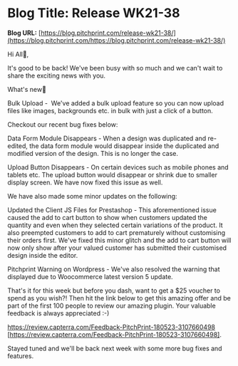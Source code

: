 # **Blog Title**: Release WK21-38

**Blog URL:** [https://blog.pitchprint.com/release-wk21-38/](https://blog.pitchprint.com/https://blog.pitchprint.com/release-wk21-38/)

Hi All👋,

It's good to be back! We've been busy with so much and we can't wait to share the exciting news with you.

What's new🚀

Bulk Upload -  We've added a bulk upload feature so you can now upload files like images, backgrounds etc. in bulk with just a click of a
button.

Checkout our recent bug fixes below:

Data Form Module Disappears - When a design was duplicated and re-edited, the data form module would disappear inside the duplicated and
modified version of the design. This is no longer the case.

Upload Button Disappears - On certain devices such as mobile phones and tablets etc. The upload button would disappear or shrink due to
smaller display screen. We have now fixed this issue as well.

We have also made some minor updates on the following:

Updated the Client JS Files for Prestashop - This aforementioned issue caused the add to cart button to show when customers updated the
quantity and even when they selected certain variations of the product. It also preempted customers to add to cart prematurely without
customising their orders first. We've fixed this minor glitch and the add to cart button will now only show after your valued customer has
submitted their customised design inside the editor.

Pitchprint Warning on Wordpress - We've also resolved the warning that displayed due to Woocommerce latest version 5 update.

That's it for this week but before you dash, want to get a $25 voucher to spend as you wish?! Then hit the link below to get this amazing
offer and be part of the first 100 people to review our amazing plugin. Your valuable feedback is always appreciated :-)

https://review.capterra.com/Feedback-PitchPrint-180523-3107660498 [https://review.capterra.com/Feedback-PitchPrint-180523-3107660498].

Stayed tuned and we'll be back next week with some more bug fixes and features.

